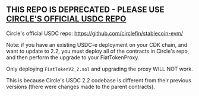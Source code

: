 ## THIS REPO IS DEPRECATED - PLEASE USE [CIRCLE'S OFFICIAL USDC REPO](https://github.com/circlefin/stablecoin-evm/)

Circle's official USDC repo: https://github.com/circlefin/stablecoin-evm/

Note: if you have an existing USDC-e deployment on your CDK chain, and want to update to 2.2, you must deploy all of the contracts in Circle's repo, and then perform the upgrade to your FiatTokenProxy.

Only deploying `FiatTokenV2_2.sol` and upgrading the proxy WILL NOT work.

This is because Circle's USDC 2.2 codebase is different from their previous versions (there were changes made to the parent contracts).
